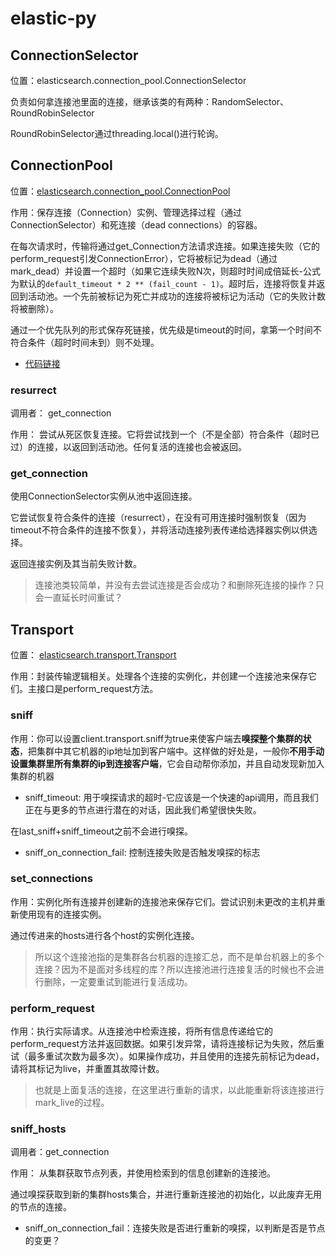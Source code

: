 # elastic-py

## ConnectionSelector
位置：elasticsearch.connection_pool.ConnectionSelector

负责如何拿连接池里面的连接，继承该类的有两种：RandomSelector、RoundRobinSelector

RoundRobinSelector通过threading.local()进行轮询。

## ConnectionPool
位置：[elasticsearch.connection_pool.ConnectionPool](https://elasticsearch-py.readthedocs.io/en/master/connection.html#connection-pool)

作用：保存连接（Connection）实例、管理选择过程（通过ConnectionSelector）和死连接（dead connections）的容器。

在每次请求时，传输将通过get_Connection方法请求连接。如果连接失败（它的perform_request引发ConnectionError），它将被标记为dead（通过mark_dead）并设置一个超时（如果它连续失败N次，则超时时间成倍延长-公式为默认的`default_timeout * 2 ** (fail_count - 1)`。超时后，连接将恢复并返回到活动池。一个先前被标记为死亡并成功的连接将被标记为活动（它的失败计数将被删除）。

通过一个优先队列的形式保存死链接，优先级是timeout的时间，拿第一个时间不符合条件（超时时间未到）则不处理。
- [代码链接](https://github.com/elastic/elasticsearch-py/blob/master/elasticsearch/connection_pool.py#L180)

### resurrect

调用者： get_connection

作用： 尝试从死区恢复连接。它将尝试找到一个（不是全部）符合条件（超时已过）的连接，以返回到活动池。任何复活的连接也会被返回。

### get_connection

使用ConnectionSelector实例从池中返回连接。

它尝试恢复符合条件的连接（resurrect），在没有可用连接时强制恢复（因为timeout不符合条件的连接不恢复），并将活动连接列表传递给选择器实例以供选择。

返回连接实例及其当前失败计数。

> 连接池类较简单，并没有去尝试连接是否会成功？和删除死连接的操作？只会一直延长时间重试？

## Transport
位置： [elasticsearch.transport.Transport](https://elasticsearch-py.readthedocs.io/en/master/connection.html#transport)

作用：封装传输逻辑相关。处理各个连接的实例化，并创建一个连接池来保存它们。主接口是perform_request方法。

### sniff
作用：你可以设置client.transport.sniff为true来使客户端去**嗅探整个集群的状态**，把集群中其它机器的ip地址加到客户端中。这样做的好处是，一般你**不用手动设置集群里所有集群的ip到连接客户端**，它会自动帮你添加，并且自动发现新加入集群的机器

- sniff_timeout: 用于嗅探请求的超时-它应该是一个快速的api调用，而且我们正在与更多的节点进行潜在的对话，因此我们希望很快失败。

在last_sniff+sniff_timeout之前不会进行嗅探。

- sniff_on_connection_fail: 控制连接失败是否触发嗅探的标志

### set_connections
作用：实例化所有连接并创建新的连接池来保存它们。尝试识别未更改的主机并重新使用现有的连接实例。

通过传进来的hosts进行各个host的实例化连接。

> 所以这个连接池指的是集群各台机器的连接汇总，而不是单台机器上的多个连接？因为不是面对多线程的库？所以连接池进行连接复活的时候也不会进行删除，一定要重试到能进行复活成功。

### perform_request
作用：执行实际请求。从连接池中检索连接，将所有信息传递给它的perform_request方法并返回数据。如果引发异常，请将连接标记为失败，然后重试（最多重试次数为最多次）。如果操作成功，并且使用的连接先前标记为dead，请将其标记为live，并重置其故障计数。

> 也就是上面复活的连接，在这里进行重新的请求，以此能重新将该连接进行mark_live的过程。

### sniff_hosts
调用者：get_connection

作用： 从集群获取节点列表，并使用检索到的信息创建新的连接池。

通过嗅探获取到新的集群hosts集合，并进行重新连接池的初始化，以此废弃无用的节点的连接。

- sniff_on_connection_fail：连接失败是否进行重新的嗅探，以判断是否是节点的变更？
